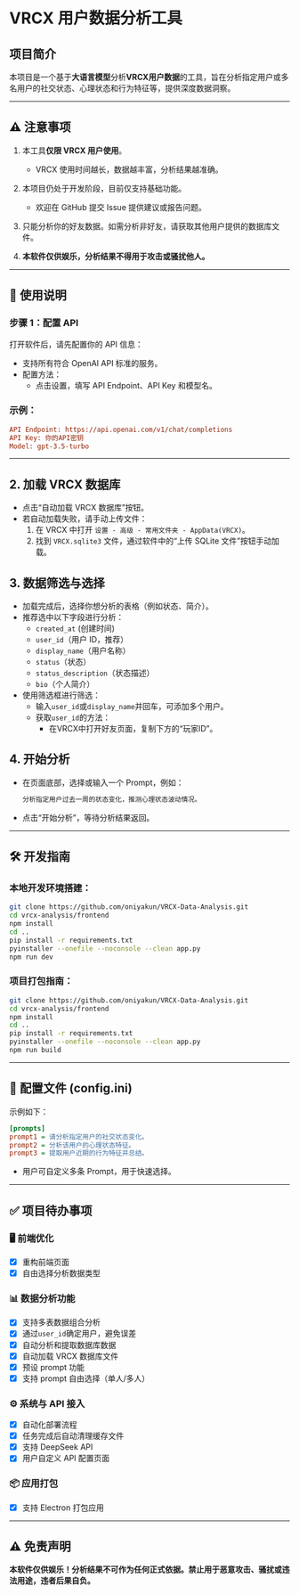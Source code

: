 # VRCX 用户数据分析工具

## 项目简介

本项目是一个基于**大语言模型**分析**VRCX用户数据**的工具，旨在分析指定用户或多名用户的社交状态、心理状态和行为特征等，提供深度数据洞察。

---

## ⚠️ 注意事项

1. 本工具**仅限 VRCX 用户使用**。  
   - VRCX 使用时间越长，数据越丰富，分析结果越准确。

2. 本项目仍处于开发阶段，目前仅支持基础功能。  
   - 欢迎在 GitHub 提交 Issue 提供建议或报告问题。

3. 只能分析你的好友数据。如需分析非好友，请获取其他用户提供的数据库文件。

4. **本软件仅供娱乐，分析结果不得用于攻击或骚扰他人。**

---

## 🚀 使用说明

### 步骤 1：配置 API

打开软件后，请先配置你的 API 信息：

- 支持所有符合 OpenAI API 标准的服务。
- 配置方法：
  - 点击设置，填写 API Endpoint、API Key 和模型名。

### 示例：

```ini
API Endpoint: https://api.openai.com/v1/chat/completions
API Key: 你的API密钥
Model: gpt-3.5-turbo
```

---

## 2. 加载 VRCX 数据库

- 点击“自动加载 VRCX 数据库”按钮。
- 若自动加载失败，请手动上传文件：
  1. 在 VRCX 中打开 `设置 - 高级 - 常用文件夹 - AppData(VRCX)`。
  2. 找到 `VRCX.sqlite3` 文件，通过软件中的“上传 SQLite 文件”按钮手动加载。

## 3. 数据筛选与选择

- 加载完成后，选择你想分析的表格（例如状态、简介）。
- 推荐选中以下字段进行分析：
  - `created_at` (创建时间)
  - `user_id`（用户 ID，推荐）
  - `display_name`（用户名称）
  - `status`（状态）
  - `status_description`（状态描述）
  - `bio`（个人简介）
- 使用筛选框进行筛选：
  - 输入`user_id`或`display_name`并回车，可添加多个用户。
  - 获取`user_id`的方法：
    - 在VRCX中打开好友页面，复制下方的“玩家ID”。

## 4. 开始分析

- 在页面底部，选择或输入一个 Prompt，例如：
  ```markdown
  分析指定用户过去一周的状态变化，推测心理状态波动情况。
  ```
- 点击“开始分析”，等待分析结果返回。

---

## 🛠 开发指南

### 本地开发环境搭建：

```bash
git clone https://github.com/oniyakun/VRCX-Data-Analysis.git
cd vrcx-analysis/frontend
npm install
cd ..
pip install -r requirements.txt
pyinstaller --onefile --noconsole --clean app.py
npm run dev
```

### 项目打包指南：

```bash
git clone https://github.com/oniyakun/VRCX-Data-Analysis.git
cd vrcx-analysis/frontend
npm install
cd ..
pip install -r requirements.txt
pyinstaller --onefile --noconsole --clean app.py
npm run build
```

---

## 📌 配置文件 (config.ini)

示例如下：

```ini
[prompts]
prompt1 = 请分析指定用户的社交状态变化。
prompt2 = 分析该用户的心理状态特征。
prompt3 = 提取用户近期的行为特征并总结。
```

- 用户可自定义多条 Prompt，用于快速选择。

---

## ✅ 项目待办事项

### 🖥 前端优化
- [x] 重构前端页面
- [x] 自由选择分析数据类型

### 📊 数据分析功能
- [x] 支持多表数据组合分析
- [x] 通过`user_id`确定用户，避免误差
- [x] 自动分析和提取数据库数据
- [x] 自动加载 VRCX 数据库文件
- [x] 预设 prompt 功能
- [x] 支持 prompt 自由选择（单人/多人）

### ⚙️ 系统与 API 接入
- [x] 自动化部署流程
- [x] 任务完成后自动清理缓存文件
- [x] 支持 DeepSeek API
- [x] 用户自定义 API 配置页面

### 📦 应用打包
- [x] 支持 Electron 打包应用

---

## ⚠️ 免责声明

**本软件仅供娱乐！分析结果不可作为任何正式依据。禁止用于恶意攻击、骚扰或违法用途，违者后果自负。**